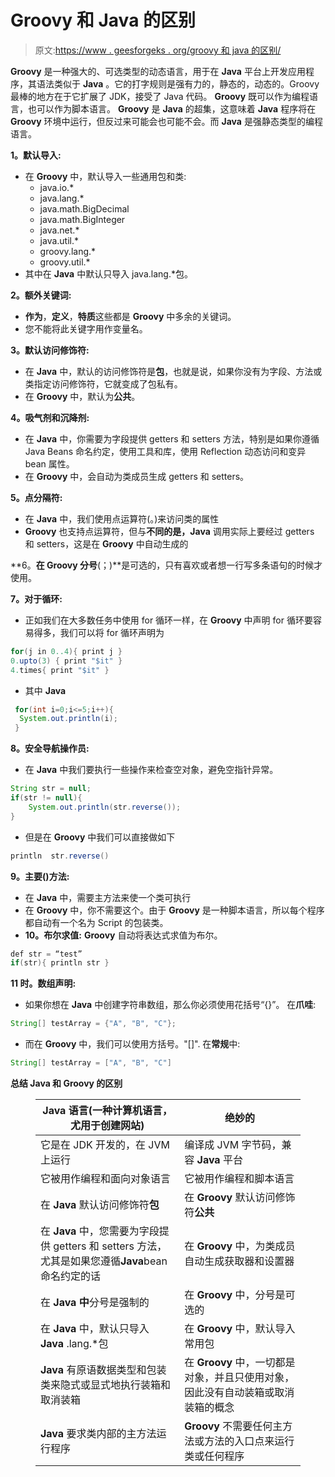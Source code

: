 # Groovy 和 Java 的区别

> 原文:[https://www . geesforgeks . org/groovy 和 java 的区别/](https://www.geeksforgeeks.org/difference-between-groovy-and-java/)

**Groovy** 是一种强大的、可选类型的动态语言，用于在 **Java** 平台上开发应用程序，其语法类似于 **Java** 。它的打字规则是强有力的，静态的，动态的。Groovy 最棒的地方在于它扩展了 JDK，接受了 Java 代码。 **Groovy** 既可以作为编程语言，也可以作为脚本语言。 **Groovy** 是 **Java** 的超集，这意味着 **Java** 程序将在 **Groovy** 环境中运行，但反过来可能会也可能不会。而 **Java** 是强静态类型的编程语言。

**1。默认导入:**

*   在 **Groovy** 中，默认导入一些通用包和类:
    *   java.io.*
    *   java.lang.*
    *   java.math.BigDecimal
    *   java.math.BigInteger
    *   java.net.*
    *   java.util.*
    *   groovy.lang.*
    *   groovy.util.*
*   其中在 **Java** 中默认只导入 java.lang.*包。

**2。额外关键词:**

*   **作为**，**定义**，**特质**这些都是 **Groovy** 中多余的关键词。
*   您不能将此关键字用作变量名。

**3。默认访问修饰符:**

*   在 **Java** 中，默认的访问修饰符是**包**，也就是说，如果你没有为字段、方法或类指定访问修饰符，它就变成了包私有。
*   在 **Groovy** 中，默认为**公共**。

**4。吸气剂和沉降剂:**

*   在 **Java** 中，你需要为字段提供 getters 和 setters 方法，特别是如果你遵循 Java Beans 命名约定，使用工具和库，使用 Reflection 动态访问和变异 bean 属性。
*   在 **Groovy** 中，会自动为类成员生成 getters 和 setters。

**5。点分隔符:**

*   在 **Java** 中，我们使用点运算符(。)来访问类的属性
*   **Groovy** 也支持点运算符，但与**不同的是，Java** 调用实际上要经过 getters 和 setters，这是在 **Groovy** 中自动生成的

**6。**在 **Groovy** 分号**(；)**是可选的，只有喜欢或者想一行写多条语句的时候才使用。

**7。对于循环:**

*   正如我们在大多数任务中使用 for 循环一样，在 **Groovy** 中声明 for 循环要容易得多，我们可以将 for 循环声明为

```java
for(j in 0..4){ print j } 
0.upto(3) { print "$it" } 
4.times{ print "$it" }    
```

*   其中 **Java**

```java
 for(int i=0;i<=5;i++){
  System.out.println(i);
 }
```

**8。安全导航操作员:**

*   在 **Java** 中我们要执行一些操作来检查空对象，避免空指针异常。

```java
String str = null;
if(str != null){
    System.out.println(str.reverse());
}
```

*   但是在 **Groovy** 中我们可以直接做如下

```java
println  str.reverse()
```

**9。主要()方法:**

*   在 **Java** 中，需要主方法来使一个类可执行
*   在 **Groovy** 中，你不需要这个。由于 **Groovy** 是一种脚本语言，所以每个程序都自动有一个名为 Script 的包装类。
*   **10。布尔求值:**
    **Groovy** 自动将表达式求值为布尔。

```java
def str = “test”
if(str){ println str }
```

**11 时。数组声明:**

*   如果你想在 **Java** 中创建字符串数组，那么你必须使用花括号“{}”。
    在**爪哇**:

```java
String[] testArray = {"A", "B", "C"};
```

*   而在 **Groovy** 中，我们可以使用方括号。"[]".
    在**常规**中:

```java
String[] testArray = ["A", "B", "C"]
```

**总结 Java 和 Groovy 的区别**

<figure class="table">

| Java 语言(一种计算机语言，尤用于创建网站) | 绝妙的 |
| --- | --- |
| 它是在 JDK 开发的，在 JVM 上运行 | 编译成 JVM 字节码，兼容 **Java** 平台 |
| 它被用作编程和面向对象语言 | 它被用作编程和脚本语言 |
| 在 **Java** 默认访问修饰符**包** | 在 **Groovy** 默认访问修饰符**公共** |
| 在 **Java** 中，您需要为字段提供 getters 和 setters 方法，尤其是如果您遵循**Java**bean 命名约定的话 | 在 **Groovy** 中，为类成员自动生成获取器和设置器 |
| 在 **Java 中**分号是强制的 | 在 **Groovy** 中，分号是可选的 |
| 在 **Java** 中，默认只导入 **Java** .lang.*包 | 在 **Groovy** 中，默认导入常用包 |
| **Java** 有原语数据类型和包装类来隐式或显式地执行装箱和取消装箱 | 在 **Groovy** 中，一切都是对象，并且只使用对象，因此没有自动装箱或取消装箱的概念 |
| **Java** 要求类内部的主方法运行程序 | **Groovy** 不需要任何主方法或方法的入口点来运行类或任何程序 |

</figure>